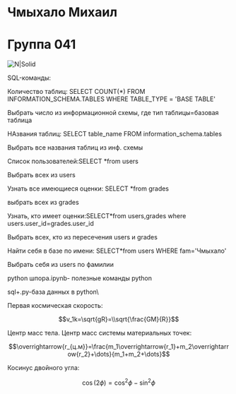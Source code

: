 # Чмыхало Михаил 
# Группа 041
![N|Solid](https://www.pngmart.com/files/8/Roger-Federer-PNG-Download-Image.png)

SQL-команды:


Количество таблиц: SELECT COUNT(*) FROM INFORMATION_SCHEMA.TABLES WHERE TABLE_TYPE = 'BASE TABLE'


Выбрать число из информационной схемы, где тип таблицы=базовая таблица


НАзвания таблиц: SELECT table_name FROM information_schema.tables


Выбрать все названия таблиц из инф. схемы


Список пользователей:SELECT *from users


Выбрать всех из users


Узнать все имеющиеся оценки:  SELECT *from grades


выбрать всех из grades


Узнать, кто имеет оценки:SELECT*from users,grades where users.user_id=grades.user_id


Выбрать всех, кто из пересечения users и grades


Найти себя в базе по имени: SELECT*from users WHERE fam='Чмыхало'


Выбрать себя из users по фамилии

python шпора.ipynb- полезные команды python

sql+.py-база данных в python\


 
 Первая космическая скорость:
 
 
 $$v_1k=\sqrt{gR}=\\sqrt{\frac{GM}{R}}$$
 
 
 Центр масс тела. Центр масс системы материальных точек:
 
 
 $$\overrightarrow{r_{ц.м}}=\frac{m_1\overrightarrow{r_1}+m_2\overrightarrow{r_2}+\dots}{m_1+m_2+\dots}$$
 
 Косинус двойного угла:
 
 
 $$\cos (2\phi) = \cos^2 \phi - \sin^2 \phi$$
 
